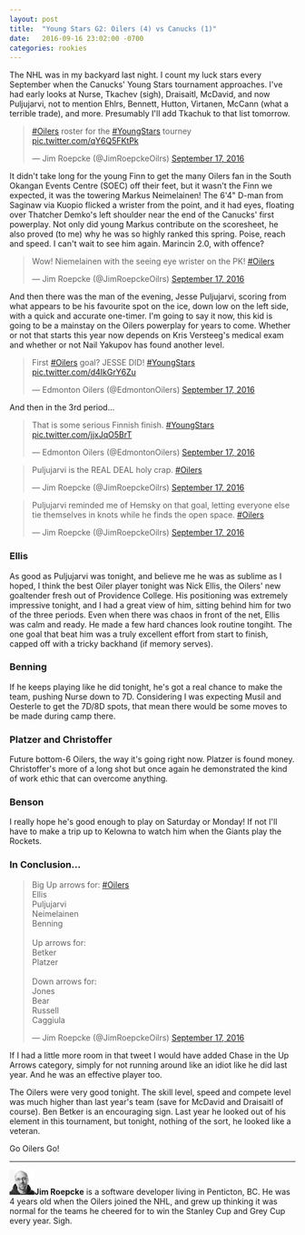 ```yaml
---
layout: post
title:  "Young Stars G2: Oilers (4) vs Canucks (1)"
date:   2016-09-16 23:02:00 -0700
categories: rookies
---
```

The NHL was in my backyard last night. I count my luck stars every September when the Canucks' Young Stars tournament approaches. I've had early looks at Nurse, Tkachev (sigh), Draisaitl, McDavid, and now Puljujarvi, not to mention Ehlrs, Bennett, Hutton, Virtanen, McCann (what a terrible trade), and more. Presumably I'll add Tkachuk to that list tomorrow.
<!--break-->

<blockquote class="twitter-tweet" data-lang="en"><p lang="en" dir="ltr"><a href="https://twitter.com/hashtag/Oilers?src=hash">#Oilers</a> roster for the <a href="https://twitter.com/hashtag/YoungStars?src=hash">#YoungStars</a> tourney <a href="https://t.co/qY6Q5FKtPk">pic.twitter.com/qY6Q5FKtPk</a></p>&mdash; Jim Roepcke (@JimRoepckeOilrs) <a href="https://twitter.com/JimRoepckeOilrs/status/776970002335346688">September 17, 2016</a></blockquote>
<script async src="//platform.twitter.com/widgets.js" charset="utf-8"></script>

It didn't take long for the young Finn to get the many Oilers fan in the South Okangan Events Centre (SOEC) off their feet, but it wasn't the Finn we expected, it was the towering Markus Neimelainen! The 6'4" D-man from Saginaw via Kuopio flicked a wrister from the point, and it had eyes, floating over Thatcher Demko's left shoulder near the end of the Canucks' first powerplay. Not only did young Markus contribute on the scoresheet, he also proved (to me) why he was so highly ranked this spring. Poise, reach and speed. I can't wait to see him again. Marincin 2.0, with offence?

<blockquote class="twitter-tweet" data-lang="en"><p lang="en" dir="ltr">Wow! Niemelainen with the seeing eye wrister on the PK! <a href="https://twitter.com/hashtag/Oilers?src=hash">#Oilers</a></p>&mdash; Jim Roepcke (@JimRoepckeOilrs) <a href="https://twitter.com/JimRoepckeOilrs/status/776973801569423360">September 17, 2016</a></blockquote>

And then there was the man of the evening, Jesse Puljujarvi, scoring from what appears to be his favourite spot on the ice, down low on the left side, with a quick and accurate one-timer. I'm going to say it now, this kid is going to be a mainstay on the Oilers powerplay for years to come. Whether or not that starts this year now depends on Kris Versteeg's medical exam and whether or not Nail Yakupov has found another level.

<blockquote class="twitter-tweet" data-lang="en"><p lang="en" dir="ltr">First <a href="https://twitter.com/hashtag/Oilers?src=hash">#Oilers</a> goal? JESSE DID! <a href="https://twitter.com/hashtag/YoungStars?src=hash">#YoungStars</a> <a href="https://t.co/d4IkGrY6Zu">pic.twitter.com/d4IkGrY6Zu</a></p>&mdash; Edmonton Oilers (@EdmontonOilers) <a href="https://twitter.com/EdmontonOilers/status/776985952426176514">September 17, 2016</a></blockquote>

And then in the 3rd period...

<blockquote class="twitter-tweet" data-lang="en"><p lang="en" dir="ltr">That is some serious Finnish finish. <a href="https://twitter.com/hashtag/YoungStars?src=hash">#YoungStars</a> <a href="https://t.co/jjxJqO5BrT">pic.twitter.com/jjxJqO5BrT</a></p>&mdash; Edmonton Oilers (@EdmontonOilers) <a href="https://twitter.com/EdmontonOilers/status/777002298463494146">September 17, 2016</a></blockquote>

<blockquote class="twitter-tweet" data-lang="en"><p lang="en" dir="ltr">Puljujarvi is the REAL DEAL holy crap. <a href="https://twitter.com/hashtag/Oilers?src=hash">#Oilers</a></p>&mdash; Jim Roepcke (@JimRoepckeOilrs) <a href="https://twitter.com/JimRoepckeOilrs/status/776998256609943552">September 17, 2016</a></blockquote>

<blockquote class="twitter-tweet" data-lang="en"><p lang="en" dir="ltr">Puljujarvi reminded me of Hemsky on that goal, letting everyone else tie themselves in knots while he finds the open space. <a href="https://twitter.com/hashtag/Oilers?src=hash">#Oilers</a></p>&mdash; Jim Roepcke (@JimRoepckeOilrs) <a href="https://twitter.com/JimRoepckeOilrs/status/776998629944852480">September 17, 2016</a></blockquote>

### Ellis

As good as Puljujarvi was tonight, and believe me he was as sublime as I hoped, I think the best Oiler player tonight was Nick Ellis, the Oilers' new goaltender fresh out of Providence College. His positioning was extremely impressive tonight, and I had a great view of him, sitting behind him for two of the three periods. Even when there was chaos in front of the net, Ellis was calm and ready. He made a few hard chances look routine tongiht. The one goal that beat him was a truly excellent effort from start to finish, capped off with a tricky backhand (if memory serves).

### Benning

If he keeps playing like he did tonight, he's got a real chance to make the team, pushing Nurse down to 7D. Considering I was expecting Musil and Oesterle to get the 7D/8D spots, that mean there would be some moves to be made during camp there.

### Platzer and Christoffer

Future bottom-6 Oilers, the way it's going right now. Platzer is found money. Christoffer's more of a long shot but once again he demonstrated the kind of work ethic that can overcome anything.

### Benson

I really hope he's good enough to play on Saturday or Monday! If not I'll have to make a trip up to Kelowna to watch him when the Giants play the Rockets.

### In Conclusion...

<blockquote class="twitter-tweet" data-lang="en"><p lang="en" dir="ltr">Big Up arrows for: <a href="https://twitter.com/hashtag/Oilers?src=hash">#Oilers</a><br>Ellis<br>Puljujarvi<br>Neimelainen<br>Benning<br><br>Up arrows for:<br>Betker<br>Platzer<br><br>Down arrows for:<br>Jones<br>Bear<br>Russell<br>Caggiula</p>&mdash; Jim Roepcke (@JimRoepckeOilrs) <a href="https://twitter.com/JimRoepckeOilrs/status/777012753131122688">September 17, 2016</a></blockquote>
<script async src="//platform.twitter.com/widgets.js" charset="utf-8"></script>

If I had a little more room in that tweet I would have added Chase in the Up Arrows category, simply for not running around like an idiot like he did last year. And he was an effective player too.

The Oilers were very good tonight. The skill level, speed and compete level was much higher than last year's team (save for McDavid and Draisaitl of course). Ben Betker is an encouraging sign. Last year he looked out of his element in this tournament, but tonight, nothing of the sort, he looked like a veteran.

Go Oilers Go!

---

![Jim Roepcke](/public/JimRoepcke-44x44.jpg)**Jim Roepcke** is a software developer living in Penticton, BC. He was 4 years old when the Oilers joined the NHL, and grew up thinking it was normal for the teams he cheered for to win the Stanley Cup and Grey Cup every year. Sigh.
